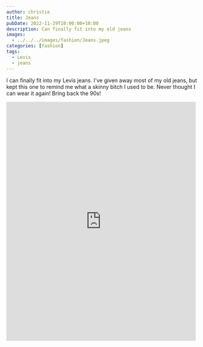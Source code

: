 ```yaml
---
author: christie
title: Jeans
pubDate: 2022-11-29T10:00:00+10:00
description: Can finally fit into my old jeans
images:
  - ../../../images/fashion/Jeans.jpeg
categories: [fashion]
tags:
  - Levis
  - jeans
---
```


I can finally fit into my Levis jeans. I've given away most of my old jeans, but kept this one to remind me what a skinny bitch I used to be. Never thought I can wear it again! Bring back the 90s!

<iframe src="https://www.facebook.com/plugins/post.php?href=https%3A%2F%2Fwww.facebook.com%2Fchris1.tham%2Fposts%2Fpfbid02bFrn1sNGZfyeiZp7kvbzbsThtdgBVhHL7KzN7y8uF4PSubuc4NMGvbQP6bA1trvWl&show_text=true&width=500" width="500" height="628" style="border:none;overflow:hidden" scrolling="no" frameborder="0" allowfullscreen="true" allow="autoplay; clipboard-write; encrypted-media; picture-in-picture; web-share"></iframe>
